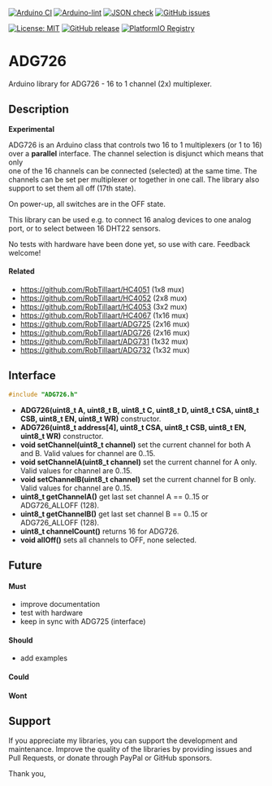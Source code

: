 
[![Arduino CI](https://github.com/RobTillaart/ADG726/workflows/Arduino%20CI/badge.svg)](https://github.com/marketplace/actions/arduino_ci)
[![Arduino-lint](https://github.com/RobTillaart/ADG726/actions/workflows/arduino-lint.yml/badge.svg)](https://github.com/RobTillaart/ADG726/actions/workflows/arduino-lint.yml)
[![JSON check](https://github.com/RobTillaart/ADG726/actions/workflows/jsoncheck.yml/badge.svg)](https://github.com/RobTillaart/ADG726/actions/workflows/jsoncheck.yml)
[![GitHub issues](https://img.shields.io/github/issues/RobTillaart/ADG726.svg)](https://github.com/RobTillaart/ADG726/issues)

[![License: MIT](https://img.shields.io/badge/license-MIT-green.svg)](https://github.com/RobTillaart/ADG726/blob/master/LICENSE)
[![GitHub release](https://img.shields.io/github/release/RobTillaart/ADG726.svg?maxAge=3600)](https://github.com/RobTillaart/ADG726/releases)
[![PlatformIO Registry](https://badges.registry.platformio.org/packages/robtillaart/library/ADG726.svg)](https://registry.platformio.org/libraries/robtillaart/ADG726)


# ADG726

Arduino library for ADG726 - 16 to 1 channel (2x) multiplexer.


## Description

**Experimental**

ADG726 is an Arduino class that controls two 16 to 1 multiplexers
(or 1 to 16) over a **parallel** interface.
The channel selection is disjunct which means that only  
one of the 16 channels can be connected (selected) at the same time.
The channels can be set per multiplexer or together in one call.
The library also support to set them all off (17th state).

On power-up, all switches are in the OFF state.

This library can be used e.g. to connect 16 analog devices to
one analog port, or to select between 16 DHT22 sensors.

No tests with hardware have been done yet, so use with care.
Feedback welcome!


#### Related

- https://github.com/RobTillaart/HC4051 (1x8 mux)
- https://github.com/RobTillaart/HC4052 (2x8 mux)
- https://github.com/RobTillaart/HC4053 (3x2 mux)
- https://github.com/RobTillaart/HC4067 (1x16 mux)
- https://github.com/RobTillaart/ADG725 (2x16 mux)
- https://github.com/RobTillaart/ADG726 (2x16 mux)
- https://github.com/RobTillaart/ADG731 (1x32 mux)
- https://github.com/RobTillaart/ADG732 (1x32 mux)


## Interface

```cpp
#include "ADG726.h"
```

- **ADG726(uint8_t A, uint8_t B, uint8_t C, uint8_t D, uint8_t CSA, uint8_t CSB, uint8_t EN, uint8_t WR)** constructor.
- **ADG726(uint8_t address[4], uint8_t CSA, uint8_t CSB, uint8_t EN, uint8_t WR)** constructor.
- **void setChannel(uint8_t channel)** set the current channel for both A and B.
Valid values for channel are 0..15.
- **void setChannelA(uint8_t channel)** set the current channel for A only.
Valid values for channel are 0..15.
- **void setChannelB(uint8_t channel)** set the current channel for B only.
Valid values for channel are 0..15.
- **uint8_t getChannelA()** get last set channel A == 0..15 or ADG726_ALLOFF (128).
- **uint8_t getChannelB()** get last set channel B == 0..15 or ADG726_ALLOFF (128).
- **uint8_t channelCount()** returns 16 for ADG726.
- **void allOff()** sets all channels to OFF, none selected.


## Future

#### Must

- improve documentation
- test with hardware
- keep in sync with ADG725 (interface)

#### Should

- add examples

#### Could


#### Wont


## Support

If you appreciate my libraries, you can support the development and maintenance.
Improve the quality of the libraries by providing issues and Pull Requests, or
donate through PayPal or GitHub sponsors.

Thank you,


